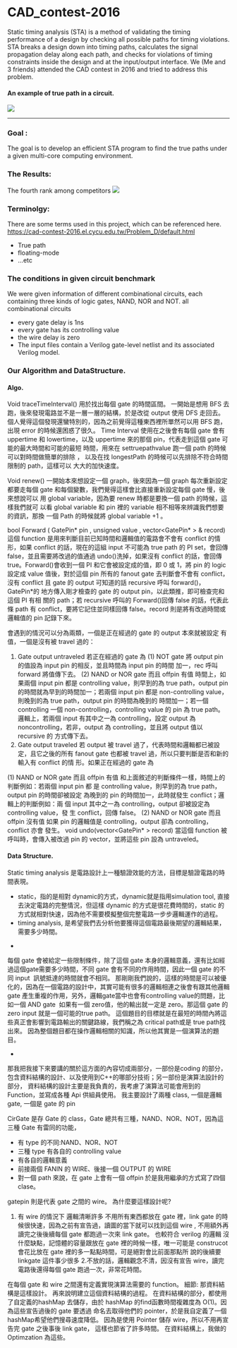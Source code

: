 # CAD_contest-2016

  Static timing analysis (STA) is a method of validating the timing performance of a design by checking all possible paths for timing violations.  STA breaks a design down into timing paths, calculates the signal propagation delay along each path, and checks for violations of timing constraints inside the design and at the input/output interface. We (Me and 3 friends) attended the CAD contest in 2016 and tried to address this problem.

#### An example of true path in a circuit.

![](https://i.imgur.com/FpGKmYN.png)


-----

### Goal : 
  The goal is to develop an efficient STA program to find the true paths under a given multi-core computing environment.
  

### The Results:
The fourth rank among competitors
![](https://i.imgur.com/T8Wpgjm.png)

### Terminolgy:
There are some terms used in this project, which can be referenced here.
https://cad-contest-2016.el.cycu.edu.tw/Problem_D/default.html
* True path
* floating-mode
* ...etc


### The conditions in given circuit benchmark
We were given information of different combinational circuits, each containing three kinds of logic gates, NAND, NOR and NOT.
all combinational circuits
* every gate delay is 1ns
* every gate has its controlling value
* the wire delay is zero
* The input files contain a Verilog gate-level netlist and its associated Verilog model.

### Our Algorithm and DataStructure.

#### Algo.

Void traceTimeInterval()
 用於找出每個 gate 的時間區間。
一開始是想用 BFS 去跑，後來發現電路並不是一層一層的結構，於是改從
output 使用 DFS 走回去。
個人覺得這個發現還蠻特別的，因為之前覺得這種東西裡所單然可以用 BFS
跑，出現 error 的時候還困惑了很久。
Time Interval 使用在之後會有每個 gate 會有 uppertime 和 lowertime，以及
uppertime 來的那個 pin，代表走到這個 gate 可能的最大時間和可能的最短
時間，用來在 settruepathvalue 跑一個 path 的時候可以對時間做簡單的排除 ，
以及在找 longestPath 的時候可以先排除不符合時間限制的 path，這樣可以
大大的加快速度。

Void renew()
一開始本來想設定一個 graph，後來因為一個 graph 每次重新設定都要走每個
gate 和每個變數，我們覺得這樣會比直接重新設定每個 gate 慢，後來想說可以
用 global variable，因為要 renew 時都是要換一個 path 的時候，這樣我們就可
以看 global variable 和 pin 裡的 variable 相不相等來辨識我們想要的資訊，那換
一個 Path 的時候就將 global variable +1 。



bool Forward ( GatePin* pin , unsigned value , vector<GatePin* > & record)
 這個 function 是用來判斷目前已知時間和邏輯值的電路會不會有 conflict 的情
形，如果 conflict 的話，現在的這組 input 不可能為 true path 的 PI set，會回傳
false，並且需要將改過的值通過 undo()洗掉，如果沒有 conflict 的話，會回傳
true。Forward()會收到一個 PI 和它會被設定成的值，即 0 或 1，將 pin 的 logic
設定成 value 值後，對於這個 pin 所有的 fanout gate 去判斷會不會有 conflict，
沒有 conflict 且 gate 的 output 可知道的話 recursive 呼叫 forward()，GatePin*的
地方傳入剛才檢查的 gate 的 output pin，以此類推，即可檢查完和這個 PI 有相
關的 path；若 recursive 呼叫的 Forward()回傳 false 的話，代表此條 path 有
conflict，要將它記住並同樣回傳 false。record 則是將有改過時間或邏輯值的
pin 記錄下來。

會遇到的情況可以分為兩類，一個是正在經過的 gate 的 output 本來就被設定
有值，一個是沒有被 travel 過的：

1. Gate output untraveled
若正在經過的 gate 為
(1) NOT gate
 將 output pin 的值設為 input pin 的相反，並且時間為 input pin 的時間
加一，rec 呼叫 forward 將值傳下去。
(2) NAND or NOR gate 而且 offpin 有值
 時間上，如果兩個 input pin 都是 controlling value，則早到的為 true
path，output pin 的時間就為早到的時間加一；若兩個 input pin 都是
non-controlling value，則晚到的為 true path，output pin 的時間為晚到的
時間加一；若一個 controlling 一個 non-controlling，controlling value 的
pin 為 true path。
 邏輯上，若兩個 input 有其中之一為 controlling，設定 output 為 noncontrolling，若非，output 為 controlling，並且將 output 值以 recursive 的
方式傳下去。
2. Gate output traveled
 若 output 被 travel 過了，代表時間和邏輯都已被設定，且它之後的所有
fanout gate 也都被 travel 過，所以只要判斷是否和新的輸入有 conflict 的情
形。如果正在經過的 gate 為

(1) NAND or NOR gate 而且 offpin 有值
 和上面敘述的判斷條件一樣，時間上的判斷例如：若兩個 input pin 都
是 controlling value，則早到的為 true path，output pin 的時間卻被設定
為晚到的 pin 的時間加一，此時就發生 conflict；邏輯上的判斷例如：兩
個 input 其中之一為 controlling，output 卻被設定為 controlling value，發
生 conflict，回傳 false。
(2) NAND or NOR gate 而且 offpin 沒有值
 如果 pin 的邏輯值是 controlling，output 卻為 controlling，conflict 亦會
發生。
void undo(vector<GatePin* > record)
 當這個 function 被呼叫時，會傳入被改過 pin 的 vector，並將這些 pin 設為
untraveled。


#### Data Structure.

Static timing analysis 是電路設計上一種驗證效能的方法，目標是驗證電路的時間表現。
* static，指的是相對 dynamic的方式，dynamic就是指用simulation tool, 直接去決定電路的完整情況，但這樣 dynamic 的方式是很花費時間的，static 的方式就相對快速，因為他不需要模擬整個完整電路一步步邏輯運作的過程。
* timing analysis, 是希望我們去分析他要獲得這個電路最後期望的邏輯結果，需要多少時間。

-

每個 gate 會被給定一些限制條件，除了這個 gate 本身的邏輯意義，還有比如經過這個gate需要多少時間，不同 gate 會有不同的作用時間，因此一個 gate 的不同 input  訊號抵達的時間就會不相同。
那剛剛我們說的，這樣的時間是可以被優化的，因為在一個電路的設計中，其實可能有很多的邏輯相連之後會有跟其他邏輯gate 產生重複的作用，另外，邏輯gate當中也會有controlling value的問題，比如一個 AND gate  如果有一個 zero值，他的輸出就一定是 zero。那這個 gate 的 zero input 就是一個可能的true path。
這個題目的目標就是在最短的時間內將這些真正會影響到電路輸出的關鍵路線，我們稱之為 critical path或是 true path找出來。
因為整個題目都在操作邏輯相關的知識，所以他其實是一個演算法的題目。

-
那我把我接下來要講的關於這方面的內容切成兩部分，一部份是coding 的部分，包含資料結構的設計、以及使用到C++的哪部分技術；另一部份是演算法設計的部分，
資料結構的設計主要是我負責的，我考慮了演算法可能會用到的 Function，並寫成各種 Api 供組員使用。
我主要設計了兩種 class, 一個是邏輯 gate, 一個是 gate 的 pin

CirGate 是存 Gate 的 class，Gate 總共有三種，NAND、NOR、NOT，因為這 三種 Gate 有雷同的功能， 
*  有 type 的不同:NAND、NOR、NOT 
*  三種 type 有各自的 controlling value 
* 有各自的邏輯意義 
* 前接兩個 FANIN 的 WIRE、後接一個 OUTPUT 的 WIRE 
* 對一個 path 來說，在 gate 上會有一個 offpin 於是我用繼承的方式寫了四個 clase。

gatepin 則是代表 gate 之間的 wire。
為什麼要這樣設計呢?
1. 有 wire 的情況下 邏輯清晰許多 不用所有東西都放在 gate 裡，link
gate 的時候很快速，因為之前有宣告過，讀圖的當下就可以找到這個 wire ,
不用額外再讀完之後後續每個 gate 都跑過一次來 link gate。
也較符合 verilog 的邏輯
沒什麼缺點，記憶體的容量跟放在 gate 裡的時候一樣，唯一可能是
construcot 會花比放在 gate 裡的多一點點時間，可是絕對會比前面那點所
說的後續要 linkgate 這件事少很多
2.不放的話，邏輯觀念不清，因沒有宣告 wire，讀完電路後還得每個
gate 跑過一次，非常花時間。

在每個 gate 和 wire 之間還有定義實現演算法需要的 function。
細節:
那資料結構是這樣設計。
再來說明建立這個資料結構的過程。
在資料結構的部分，都使用了自定義的hashMap 去儲存，由於 hashMap 的find函數時間複雜度為 O(1)。因為這些宣告過後的 gate 要透過 命名去取得他們的 pointer，於是我自定義了一個 hashMap希望他們搜尋速度降低。
因為是使用 Pointer 儲存 wire，所以不用再宣告完 gate 之後事後 link gate， 這樣也節省了許多時間。
在資料結構上，我做的 Optimzation 為這些。
